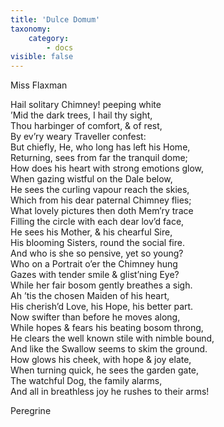 ```yaml
---
title: 'Dulce Domum'
taxonomy:
    category:
        - docs
visible: false
---
```


<div class="author">Miss Flaxman</div>

Hail solitary Chimney! peeping white  
’Mid the dark trees, I hail thy sight,  
Thou harbinger of comfort, & of rest,  
By ev’ry weary Traveller confest:  
But chiefly, He, who long has left his Home,  
Returning, sees from far the tranquil dome;  
How does his heart with strong emotions glow,  
When gazing wistful on the Dale below,  
He sees the curling vapour reach the skies,  
Which from his dear paternal Chimney flies;  
What lovely pictures then doth Mem’ry trace  
Filling the circle with each dear lov’d face,  
He sees his Mother, & his chearful Sire,  
His blooming Sisters, round the social fire.  
And who is she so pensive, yet so young?  
Who on a Portrait o’er the Chimney hung  
Gazes with tender smile & glist’ning Eye?  
While her fair bosom gently breathes a sigh.  
Ah ’tis the chosen Maiden of his heart,  
His cherish’d Love, his Hope, his better part.  
Now swifter than before he moves along,  
While hopes & fears his beating bosom throng,  
He clears the well known stile with nimble bound,  
And like the Swallow seems to skim the ground.  
How glows his cheek, with hope & joy elate,  
When turning quick, he sees the garden gate,  
The watchful Dog, the family alarms,  
And all in breathless joy he rushes to their arms!  

Peregrine